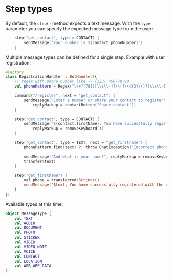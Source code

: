 # Step types

By default, the `step()` method expects a text message.
With the `type` parameter you can specify the expected message type from the user:

```kotlin
    step("get_contact", type = CONTACT) {
        sendMessage("Your number is ${contact.phoneNumber}")
    }
```

Multiple message types can be defined for a single step. Example with user registration:

```kotlin
@Factory
class RegistrationHandler : BotHandler({
    // regex with phone number like +7 (123) 456-78-90
    val phonePattern = Regex("\\+?[78]?[\\s\\-]?\\(?\\d{3}\\)?[\\s\\-]?\\d{3}([\\s\\-]?\\d{2}){2}")

    command("/register", next = "get_contact") {
        sendMessage("Enter a number or share your contact to register", 
            replyMarkup = contactButton("Share contact"))
    }

    step("get_contact", type = CONTACT) {
        sendMessage("${contact.firstName}, You have successfully registered with the number ${contact.phoneNumber}!", 
            replyMarkup = removeKeyboard())
    }

    step("get_contact", type = TEXT, next = "get_firstname") {
        phonePattern.find(text) ?: throw ChatException("Incorrect phone number format")

        sendMessage("And what is your name?", replyMarkup = removeKeyboard())
        transfer(text)
    }

    step("get_firstname") {
        val phone = transferred<String>()
        sendMessage("$text, You have successfully registered with the number $phone!")
    }
})
```

Available types at this time:
```kotlin
object MessageType {
    val TEXT
    val AUDIO
    val DOCUMENT
    val PHOTO
    val STICKER
    val VIDEO
    val VIDEO_NOTE
    val VOICE
    val CONTACT
    val LOCATION
    val WEB_APP_DATA
}
```